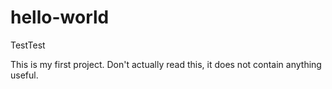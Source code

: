 # hello-world
TestTest

This is my first project.
Don't actually read this, it does not contain anything useful.
